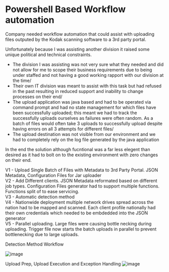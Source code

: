 # Powershell Based Workflow automation

Company needed workflow automation that could assist with uploading files outputed by the Kodak scanning software to a 3rd party portal.

Unfortunately because I was assisting another division it raised some unique political and technical constraints.
- The division I was assisting was not very sure what they needed and did not allow for me to scope their business requirements due to being under staffed and not having a good working rapport with our division at the time/
- Their own IT division was meant to assist with this task but had refused in the past resulting in reduced support and inability to change processes on their end/
- The upload application was java based and had to be operated via command prompt and had no state management for which files have been successfully uploaded; this meant we had to track the successfully uploads ourselves as failures were often random. As a batch of files would often take 3 uploads to successfully upload despite having errors on all 3 attempts for different files/
- The upload destination was not visible from our environment and we had to completely rely on the log file generated by the java application

In the end the solution although fucntional was a far less elegent than desired as it had to bolt on to the existing environment with zero changes on their end.

V1 - Upload Single Batch of Files with Metadata to 3rd Party Portal. JSON Metadata, Configuration Files for Jar uploader\
V2 - Add Different clients. JSON Metadata reformated based on different job types. Configuration Files generator had to support multiple functions. Functions split of to ease servicing.\
V3 - Automatic detection method\
V4 - Nationwide deployment multiple network drives spread across the nation had to be mapped and scanned. Each client profile nationally had their own credentials which needed to be embdedded into the JSON generator\
V5 - Parallel uploading. Large files were causing bottle necking during uploading. Trigger file now starts the batch uploads in parallel to prevent bottlenecking due to large uploads.

Detection Method Workflow

![image](https://user-images.githubusercontent.com/55390802/120638735-d82dc380-c4b3-11eb-8a8e-9482f4abe0e2.png)


Upload Prep, Upload Execution and Exception Handling
![image](https://user-images.githubusercontent.com/55390802/120643371-6eb0b380-c4b9-11eb-9673-35de3e712a7a.png)
